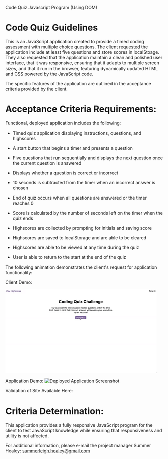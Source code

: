 Code Quiz Javascript Program (Using DOM)

# Code Quiz Guidelines

This is an JavaScript application created to provide a timed coding assessment with multiple choice questions. The client requested the application include at least five questions and store scores in localStoage. They also requested that the application maintain a clean and polished user interface, that it was responsive, ensuring that it adapts to multiple screen sizes, and that it run in the browser, featuring dynamically updated HTML and CSS powered by the JavaScript code. 

The specific features of the application are outlined in the acceptance criteria provided by the client. 

# Acceptance Criteria Requirements:

Functional, deployed application includes the following:

* Timed quiz application displaying instructions, questions, and highscores

* A start button that begins a timer and presents a question

* Five questions that run sequentially and displays the next question once the current question is answered

* Displays whether a question is correct or incorrect

* 10 seconds is subtracted from the timer when an incorrect answer is chosen

* End of quiz occurs when all questions are answered or the timer reaches 0

* Score is calculated by the number of seconds left on the timer when the quiz ends

* Highscores are collected by prompting for initials and saving score

* Highscores are saved to localStorage and are able to be cleared 

* Highscores are able to be viewed at any time during the quiz

* User is able to return to the start at the end of the quiz

The following animation demonstrates the client's request for application functionality:

Client Demo:

![code quiz](./assets/images/04-web-apis-homework-demo.gif)

Application Demo: 
![Deployed Application Screenshot](./assets/images/codeQuiz.jpg)

Validation of Site Available Here: 

# Criteria Determination: 

This application provides a fully responsive JavaScript program for the client to test JavaScript knowledge while ensuring that responsiveness and utility is not affected. 

For additional information, please e-mail the project manager Summer Healey: summerleigh.healey@gmail.com



